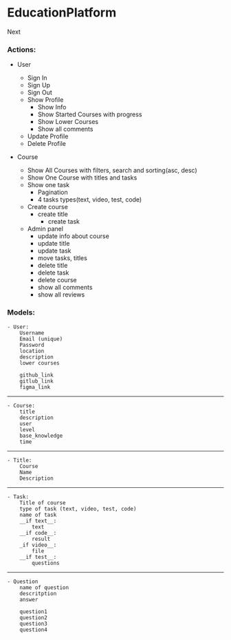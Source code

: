 # EducationPlatform
Next

<h3>Actions:</h3>

 - User
    - Sign In
    - Sign Up
    - Sign Out
    - Show Profile
        - Show Info
        - Show Started Courses with progress
        - Show Lower Courses
        - Show all comments
    - Update Profile
    - Delete Profile
 
 - Course
    - Show All Courses with filters, search and sorting(asc, desc)
    - Show One Course with titles and tasks
    - Show one task
        - Pagination 
        - 4 tasks types(text, video, test, code)
    - Create course
        - create title
            - create task
    - Admin panel
        - update info about course
        - update title
        - update task
        - move tasks, titles
        - delete title 
        - delete task
        - delete course
        - show all comments
        - show all reviews

<h3>Models:</h3>
    
    - User:
        Username 
        Email (unique)
        Password
        location
        description
        lower courses

        github_link
        gitlub_link
        figma_link

<hr>

    - Course:
        title
        description
        user 
        level
        base_knowledge
        time
    
<hr>

    - Title:
        Course
        Name
        Description

<hr>

    - Task:
        Title of course
        type of task (text, video, test, code)
        name of task
        __if text__:
            text
        __if code__:
            result
        _if video__:
            file
        __if test__:
            questions
        
<hr>

    - Question
        name of question
        descritption
        answer
        
        question1
        question2
        question3
        question4
